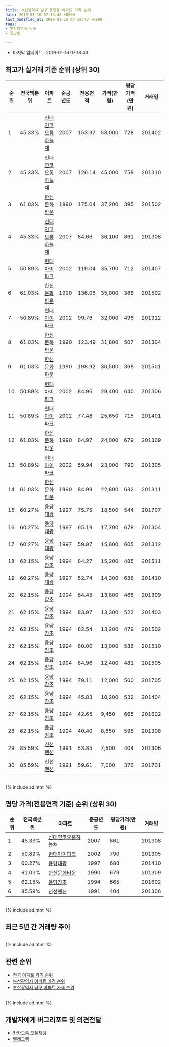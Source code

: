 ```yaml
---
title: 부산광역시 남구 용당동 아파트 가격 순위
date: 2019-01-16 07:18:43 +0900
last_modified_at: 2019-01-16 07:18:43 +0900
tags:
- 부산광역시 남구
- 용당동

---
```


* 마지막 업데이트 : 2019-01-16 07:18:43

## 최고가 실거래 기준 순위 (상위 30)


|순위|전국백분위|아파트|준공년도|전용면적|가격(만원)|평당가격(만원)|거래일|
|---|---|---|---|---|---|---|---|
|1|45.33%|[신대연코오롱하늘채](https://search.naver.com/search.naver?query=%EB%B6%80%EC%82%B0%EA%B4%91%EC%97%AD%EC%8B%9C+%EB%82%A8%EA%B5%AC+%EC%9A%A9%EB%8B%B9%EB%8F%99+%EC%8B%A0%EB%8C%80%EC%97%B0%EC%BD%94%EC%98%A4%EB%A1%B1%ED%95%98%EB%8A%98%EC%B1%84)|2007|153.97|58,000|728|201402|
|2|45.33%|[신대연코오롱하늘채](https://search.naver.com/search.naver?query=%EB%B6%80%EC%82%B0%EA%B4%91%EC%97%AD%EC%8B%9C+%EB%82%A8%EA%B5%AC+%EC%9A%A9%EB%8B%B9%EB%8F%99+%EC%8B%A0%EB%8C%80%EC%97%B0%EC%BD%94%EC%98%A4%EB%A1%B1%ED%95%98%EB%8A%98%EC%B1%84)|2007|126.14|45,000|758|201310|
|3|61.03%|[한신문화타운](https://search.naver.com/search.naver?query=%EB%B6%80%EC%82%B0%EA%B4%91%EC%97%AD%EC%8B%9C+%EB%82%A8%EA%B5%AC+%EC%9A%A9%EB%8B%B9%EB%8F%99+%ED%95%9C%EC%8B%A0%EB%AC%B8%ED%99%94%ED%83%80%EC%9A%B4)|1990|175.04|37,200|395|201502|
|4|45.33%|[신대연코오롱하늘채](https://search.naver.com/search.naver?query=%EB%B6%80%EC%82%B0%EA%B4%91%EC%97%AD%EC%8B%9C+%EB%82%A8%EA%B5%AC+%EC%9A%A9%EB%8B%B9%EB%8F%99+%EC%8B%A0%EB%8C%80%EC%97%B0%EC%BD%94%EC%98%A4%EB%A1%B1%ED%95%98%EB%8A%98%EC%B1%84)|2007|84.66|36,100|861|201308|
|5|50.89%|[현대아이파크](https://search.naver.com/search.naver?query=%EB%B6%80%EC%82%B0%EA%B4%91%EC%97%AD%EC%8B%9C+%EB%82%A8%EA%B5%AC+%EC%9A%A9%EB%8B%B9%EB%8F%99+%ED%98%84%EB%8C%80%EC%95%84%EC%9D%B4%ED%8C%8C%ED%81%AC)|2002|119.04|35,700|712|201407|
|6|61.03%|[한신문화타운](https://search.naver.com/search.naver?query=%EB%B6%80%EC%82%B0%EA%B4%91%EC%97%AD%EC%8B%9C+%EB%82%A8%EA%B5%AC+%EC%9A%A9%EB%8B%B9%EB%8F%99+%ED%95%9C%EC%8B%A0%EB%AC%B8%ED%99%94%ED%83%80%EC%9A%B4)|1990|136.06|35,000|388|201502|
|7|50.89%|[현대아이파크](https://search.naver.com/search.naver?query=%EB%B6%80%EC%82%B0%EA%B4%91%EC%97%AD%EC%8B%9C+%EB%82%A8%EA%B5%AC+%EC%9A%A9%EB%8B%B9%EB%8F%99+%ED%98%84%EB%8C%80%EC%95%84%EC%9D%B4%ED%8C%8C%ED%81%AC)|2002|99.76|32,000|496|201312|
|8|61.03%|[한신문화타운](https://search.naver.com/search.naver?query=%EB%B6%80%EC%82%B0%EA%B4%91%EC%97%AD%EC%8B%9C+%EB%82%A8%EA%B5%AC+%EC%9A%A9%EB%8B%B9%EB%8F%99+%ED%95%9C%EC%8B%A0%EB%AC%B8%ED%99%94%ED%83%80%EC%9A%B4)|1990|123.49|31,800|507|201304|
|9|61.03%|[한신문화타운](https://search.naver.com/search.naver?query=%EB%B6%80%EC%82%B0%EA%B4%91%EC%97%AD%EC%8B%9C+%EB%82%A8%EA%B5%AC+%EC%9A%A9%EB%8B%B9%EB%8F%99+%ED%95%9C%EC%8B%A0%EB%AC%B8%ED%99%94%ED%83%80%EC%9A%B4)|1990|198.92|30,500|398|201501|
|10|50.89%|[현대아이파크](https://search.naver.com/search.naver?query=%EB%B6%80%EC%82%B0%EA%B4%91%EC%97%AD%EC%8B%9C+%EB%82%A8%EA%B5%AC+%EC%9A%A9%EB%8B%B9%EB%8F%99+%ED%98%84%EB%8C%80%EC%95%84%EC%9D%B4%ED%8C%8C%ED%81%AC)|2002|84.96|29,400|640|201306|
|11|50.89%|[현대아이파크](https://search.naver.com/search.naver?query=%EB%B6%80%EC%82%B0%EA%B4%91%EC%97%AD%EC%8B%9C+%EB%82%A8%EA%B5%AC+%EC%9A%A9%EB%8B%B9%EB%8F%99+%ED%98%84%EB%8C%80%EC%95%84%EC%9D%B4%ED%8C%8C%ED%81%AC)|2002|77.48|25,650|715|201401|
|12|61.03%|[한신문화타운](https://search.naver.com/search.naver?query=%EB%B6%80%EC%82%B0%EA%B4%91%EC%97%AD%EC%8B%9C+%EB%82%A8%EA%B5%AC+%EC%9A%A9%EB%8B%B9%EB%8F%99+%ED%95%9C%EC%8B%A0%EB%AC%B8%ED%99%94%ED%83%80%EC%9A%B4)|1990|84.97|24,000|679|201309|
|13|50.89%|[현대아이파크](https://search.naver.com/search.naver?query=%EB%B6%80%EC%82%B0%EA%B4%91%EC%97%AD%EC%8B%9C+%EB%82%A8%EA%B5%AC+%EC%9A%A9%EB%8B%B9%EB%8F%99+%ED%98%84%EB%8C%80%EC%95%84%EC%9D%B4%ED%8C%8C%ED%81%AC)|2002|59.94|23,000|790|201305|
|14|61.03%|[한신문화타운](https://search.naver.com/search.naver?query=%EB%B6%80%EC%82%B0%EA%B4%91%EC%97%AD%EC%8B%9C+%EB%82%A8%EA%B5%AC+%EC%9A%A9%EB%8B%B9%EB%8F%99+%ED%95%9C%EC%8B%A0%EB%AC%B8%ED%99%94%ED%83%80%EC%9A%B4)|1990|84.99|22,800|632|201311|
|15|60.27%|[용당대광](https://search.naver.com/search.naver?query=%EB%B6%80%EC%82%B0%EA%B4%91%EC%97%AD%EC%8B%9C+%EB%82%A8%EA%B5%AC+%EC%9A%A9%EB%8B%B9%EB%8F%99+%EC%9A%A9%EB%8B%B9%EB%8C%80%EA%B4%91)|1997|75.75|18,500|544|201707|
|16|60.27%|[용당대광](https://search.naver.com/search.naver?query=%EB%B6%80%EC%82%B0%EA%B4%91%EC%97%AD%EC%8B%9C+%EB%82%A8%EA%B5%AC+%EC%9A%A9%EB%8B%B9%EB%8F%99+%EC%9A%A9%EB%8B%B9%EB%8C%80%EA%B4%91)|1997|65.19|17,700|678|201304|
|17|60.27%|[용당대광](https://search.naver.com/search.naver?query=%EB%B6%80%EC%82%B0%EA%B4%91%EC%97%AD%EC%8B%9C+%EB%82%A8%EA%B5%AC+%EC%9A%A9%EB%8B%B9%EB%8F%99+%EC%9A%A9%EB%8B%B9%EB%8C%80%EA%B4%91)|1997|59.97|15,600|605|201312|
|18|62.15%|[용당창조](https://search.naver.com/search.naver?query=%EB%B6%80%EC%82%B0%EA%B4%91%EC%97%AD%EC%8B%9C+%EB%82%A8%EA%B5%AC+%EC%9A%A9%EB%8B%B9%EB%8F%99+%EC%9A%A9%EB%8B%B9%EC%B0%BD%EC%A1%B0)|1994|84.27|15,200|485|201511|
|19|60.27%|[용당대광](https://search.naver.com/search.naver?query=%EB%B6%80%EC%82%B0%EA%B4%91%EC%97%AD%EC%8B%9C+%EB%82%A8%EA%B5%AC+%EC%9A%A9%EB%8B%B9%EB%8F%99+%EC%9A%A9%EB%8B%B9%EB%8C%80%EA%B4%91)|1997|52.74|14,300|688|201410|
|20|62.15%|[용당창조](https://search.naver.com/search.naver?query=%EB%B6%80%EC%82%B0%EA%B4%91%EC%97%AD%EC%8B%9C+%EB%82%A8%EA%B5%AC+%EC%9A%A9%EB%8B%B9%EB%8F%99+%EC%9A%A9%EB%8B%B9%EC%B0%BD%EC%A1%B0)|1994|84.45|13,800|468|201309|
|21|62.15%|[용당창조](https://search.naver.com/search.naver?query=%EB%B6%80%EC%82%B0%EA%B4%91%EC%97%AD%EC%8B%9C+%EB%82%A8%EA%B5%AC+%EC%9A%A9%EB%8B%B9%EB%8F%99+%EC%9A%A9%EB%8B%B9%EC%B0%BD%EC%A1%B0)|1994|83.97|13,300|522|201403|
|22|62.15%|[용당창조](https://search.naver.com/search.naver?query=%EB%B6%80%EC%82%B0%EA%B4%91%EC%97%AD%EC%8B%9C+%EB%82%A8%EA%B5%AC+%EC%9A%A9%EB%8B%B9%EB%8F%99+%EC%9A%A9%EB%8B%B9%EC%B0%BD%EC%A1%B0)|1994|82.54|13,200|479|201502|
|23|62.15%|[용당창조](https://search.naver.com/search.naver?query=%EB%B6%80%EC%82%B0%EA%B4%91%EC%97%AD%EC%8B%9C+%EB%82%A8%EA%B5%AC+%EC%9A%A9%EB%8B%B9%EB%8F%99+%EC%9A%A9%EB%8B%B9%EC%B0%BD%EC%A1%B0)|1994|80.00|13,000|536|201510|
|24|62.15%|[용당창조](https://search.naver.com/search.naver?query=%EB%B6%80%EC%82%B0%EA%B4%91%EC%97%AD%EC%8B%9C+%EB%82%A8%EA%B5%AC+%EC%9A%A9%EB%8B%B9%EB%8F%99+%EC%9A%A9%EB%8B%B9%EC%B0%BD%EC%A1%B0)|1994|84.96|12,400|481|201505|
|25|62.15%|[용당창조](https://search.naver.com/search.naver?query=%EB%B6%80%EC%82%B0%EA%B4%91%EC%97%AD%EC%8B%9C+%EB%82%A8%EA%B5%AC+%EC%9A%A9%EB%8B%B9%EB%8F%99+%EC%9A%A9%EB%8B%B9%EC%B0%BD%EC%A1%B0)|1994|79.11|12,000|500|201705|
|26|62.15%|[용당창조](https://search.naver.com/search.naver?query=%EB%B6%80%EC%82%B0%EA%B4%91%EC%97%AD%EC%8B%9C+%EB%82%A8%EA%B5%AC+%EC%9A%A9%EB%8B%B9%EB%8F%99+%EC%9A%A9%EB%8B%B9%EC%B0%BD%EC%A1%B0)|1994|45.83|10,200|532|201404|
|27|62.15%|[용당창조](https://search.naver.com/search.naver?query=%EB%B6%80%EC%82%B0%EA%B4%91%EC%97%AD%EC%8B%9C+%EB%82%A8%EA%B5%AC+%EC%9A%A9%EB%8B%B9%EB%8F%99+%EC%9A%A9%EB%8B%B9%EC%B0%BD%EC%A1%B0)|1994|42.65|9,450|665|201602|
|28|62.15%|[용당창조](https://search.naver.com/search.naver?query=%EB%B6%80%EC%82%B0%EA%B4%91%EC%97%AD%EC%8B%9C+%EB%82%A8%EA%B5%AC+%EC%9A%A9%EB%8B%B9%EB%8F%99+%EC%9A%A9%EB%8B%B9%EC%B0%BD%EC%A1%B0)|1994|40.40|8,650|596|201308|
|29|85.59%|[신선맨션](https://search.naver.com/search.naver?query=%EB%B6%80%EC%82%B0%EA%B4%91%EC%97%AD%EC%8B%9C+%EB%82%A8%EA%B5%AC+%EC%9A%A9%EB%8B%B9%EB%8F%99+%EC%8B%A0%EC%84%A0%EB%A7%A8%EC%85%98)|1991|53.85|7,500|404|201306|
|30|85.59%|[신선맨션](https://search.naver.com/search.naver?query=%EB%B6%80%EC%82%B0%EA%B4%91%EC%97%AD%EC%8B%9C+%EB%82%A8%EA%B5%AC+%EC%9A%A9%EB%8B%B9%EB%8F%99+%EC%8B%A0%EC%84%A0%EB%A7%A8%EC%85%98)|1991|59.61|7,000|376|201701|


<br>
{% include ad.html %}
<br>

## 평당 가격(전용면적 기준) 순위 (상위 30)


|순위|전국백분위|아파트|준공년도|평당가격(만원)|거래일|
|---|---|---|---|---|---|
|1|45.33%|[신대연코오롱하늘채](https://search.naver.com/search.naver?query=%EB%B6%80%EC%82%B0%EA%B4%91%EC%97%AD%EC%8B%9C+%EB%82%A8%EA%B5%AC+%EC%9A%A9%EB%8B%B9%EB%8F%99+%EC%8B%A0%EB%8C%80%EC%97%B0%EC%BD%94%EC%98%A4%EB%A1%B1%ED%95%98%EB%8A%98%EC%B1%84)|2007|861|201308|
|2|50.89%|[현대아이파크](https://search.naver.com/search.naver?query=%EB%B6%80%EC%82%B0%EA%B4%91%EC%97%AD%EC%8B%9C+%EB%82%A8%EA%B5%AC+%EC%9A%A9%EB%8B%B9%EB%8F%99+%ED%98%84%EB%8C%80%EC%95%84%EC%9D%B4%ED%8C%8C%ED%81%AC)|2002|790|201305|
|3|60.27%|[용당대광](https://search.naver.com/search.naver?query=%EB%B6%80%EC%82%B0%EA%B4%91%EC%97%AD%EC%8B%9C+%EB%82%A8%EA%B5%AC+%EC%9A%A9%EB%8B%B9%EB%8F%99+%EC%9A%A9%EB%8B%B9%EB%8C%80%EA%B4%91)|1997|688|201410|
|4|61.03%|[한신문화타운](https://search.naver.com/search.naver?query=%EB%B6%80%EC%82%B0%EA%B4%91%EC%97%AD%EC%8B%9C+%EB%82%A8%EA%B5%AC+%EC%9A%A9%EB%8B%B9%EB%8F%99+%ED%95%9C%EC%8B%A0%EB%AC%B8%ED%99%94%ED%83%80%EC%9A%B4)|1990|679|201309|
|5|62.15%|[용당창조](https://search.naver.com/search.naver?query=%EB%B6%80%EC%82%B0%EA%B4%91%EC%97%AD%EC%8B%9C+%EB%82%A8%EA%B5%AC+%EC%9A%A9%EB%8B%B9%EB%8F%99+%EC%9A%A9%EB%8B%B9%EC%B0%BD%EC%A1%B0)|1994|665|201602|
|6|85.59%|[신선맨션](https://search.naver.com/search.naver?query=%EB%B6%80%EC%82%B0%EA%B4%91%EC%97%AD%EC%8B%9C+%EB%82%A8%EA%B5%AC+%EC%9A%A9%EB%8B%B9%EB%8F%99+%EC%8B%A0%EC%84%A0%EB%A7%A8%EC%85%98)|1991|404|201306|


<br>
{% include ad.html %}
<br>

## 최근 5년 간 거래량 추이


<div style="width:100%;">
    <canvas id="deal_progress" height="250"></canvas>
</div>

<script>
new Chart(document.getElementById("deal_progress"), {
    type: 'line',
    data: {
        labels: ['201401','201402','201403','201404','201405','201406','201407','201408','201409','201410','201411','201412','201501','201502','201503','201504','201505','201506','201507','201508','201509','201510','201511','201512','201601','201602','201603','201604','201605','201606','201607','201608','201609','201610','201611','201612','201701','201702','201703','201704','201705','201706','201707','201708','201709','201710','201711','201712','201801','201802','201803','201804','201805','201806','201807','201808','201809','201810','201811','201812','201901'],
        datasets: [{
            label: '실거래 수',
            pointRadius: 1,
            data: [11, 10, 27, 17, 10, 13, 6, 10, 23, 20, 13, 7, 18, 15, 13, 13, 21, 16, 8, 6, 8, 9, 7, 4, 5, 3, 10, 10, 4, 6, 7, 12, 14, 22, 15, 8, 10, 5, 8, 8, 18, 12, 8, 6, 4, 4, 12, 4, 10, 5, 9, 5, 2, 4, 2, 5, 4, 3, 2, 1, 0],
            borderColor: "rgba(255, 201, 14, 1)",
            backgroundColor: "rgba(255, 201, 14, 0.5)",
            fill: true,
        }]
    },
    options: {
        responsive: true,
        title: {
            display: true,
            text: '5년간 거래량 추이'
        },
        tooltips: {
            mode: 'index',
            intersect: false,
        },
        hover: {
            mode: 'nearest',
            intersect: true
        },
        scales: {
            xAxes: [{
                display: true,
                scaleLabel: {
                    display: true,
                    labelString: '년/월'
                }
            }],
            yAxes: [{
                display: true,
                ticks: {
                    suggestedMin: 0,
                },
                scaleLabel: {
                    display: true,
                    labelString: '실거래 수'
                }
            }]
        }
    }
});

</script>


<br>
{% include ad.html %}
<br>

## 관련 순위

- [전국 아파트 가격 순위](https://inasie.github.io/apt-ranking/전국)
- [부산광역시 아파트 가격 순위](https://inasie.github.io/apt-ranking/부산광역시)
- [부산광역시 남구 아파트 가격 순위](https://inasie.github.io/apt-ranking/부산광역시-남구)


<br>
{% include ad.html %}
<br>

## 개발자에게 버그리포트 및 의견전달

- [카카오톡 오픈채팅](https://open.kakao.com/o/gLJUAP4)
- [텔레그램](https://t.me/inasie)

